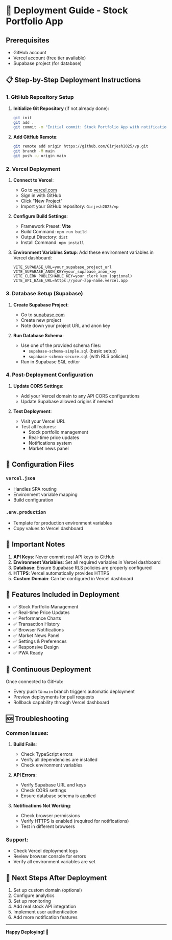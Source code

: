 # 🚀 Deployment Guide - Stock Portfolio App

## Prerequisites
- GitHub account
- Vercel account (free tier available)
- Supabase project (for database)

## 📋 Step-by-Step Deployment Instructions

### 1. GitHub Repository Setup

1. **Initialize Git Repository** (if not already done):
   ```bash
   git init
   git add .
   git commit -m "Initial commit: Stock Portfolio App with notifications"
   ```

2. **Add GitHub Remote**:
   ```bash
   git remote add origin https://github.com/Girjesh2025/vp.git
   git branch -M main
   git push -u origin main
   ```

### 2. Vercel Deployment

1. **Connect to Vercel**:
   - Go to [vercel.com](https://vercel.com)
   - Sign in with GitHub
   - Click "New Project"
   - Import your GitHub repository: `Girjesh2025/vp`

2. **Configure Build Settings**:
   - Framework Preset: **Vite**
   - Build Command: `npm run build`
   - Output Directory: `dist`
   - Install Command: `npm install`

3. **Environment Variables Setup**:
   Add these environment variables in Vercel dashboard:

   ```
   VITE_SUPABASE_URL=your_supabase_project_url
   VITE_SUPABASE_ANON_KEY=your_supabase_anon_key
   VITE_CLERK_PUBLISHABLE_KEY=your_clerk_key (optional)
   VITE_API_BASE_URL=https://your-app-name.vercel.app
   ```

### 3. Database Setup (Supabase)

1. **Create Supabase Project**:
   - Go to [supabase.com](https://supabase.com)
   - Create new project
   - Note down your project URL and anon key

2. **Run Database Schema**:
   - Use one of the provided schema files:
     - `supabase-schema-simple.sql` (basic setup)
     - `supabase-schema-secure.sql` (with RLS policies)
   - Run in Supabase SQL editor

### 4. Post-Deployment Configuration

1. **Update CORS Settings**:
   - Add your Vercel domain to any API CORS configurations
   - Update Supabase allowed origins if needed

2. **Test Deployment**:
   - Visit your Vercel URL
   - Test all features:
     - Stock portfolio management
     - Real-time price updates
     - Notifications system
     - Market news panel

## 🔧 Configuration Files

### `vercel.json`
- Handles SPA routing
- Environment variable mapping
- Build configuration

### `.env.production`
- Template for production environment variables
- Copy values to Vercel dashboard

## 🚨 Important Notes

1. **API Keys**: Never commit real API keys to GitHub
2. **Environment Variables**: Set all required variables in Vercel dashboard
3. **Database**: Ensure Supabase RLS policies are properly configured
4. **HTTPS**: Vercel automatically provides HTTPS
5. **Custom Domain**: Can be configured in Vercel dashboard

## 📱 Features Included in Deployment

- ✅ Stock Portfolio Management
- ✅ Real-time Price Updates
- ✅ Performance Charts
- ✅ Transaction History
- ✅ Browser Notifications
- ✅ Market News Panel
- ✅ Settings & Preferences
- ✅ Responsive Design
- ✅ PWA Ready

## 🔄 Continuous Deployment

Once connected to GitHub:
- Every push to `main` branch triggers automatic deployment
- Preview deployments for pull requests
- Rollback capability through Vercel dashboard

## 🆘 Troubleshooting

### Common Issues:

1. **Build Fails**:
   - Check TypeScript errors
   - Verify all dependencies are installed
   - Check environment variables

2. **API Errors**:
   - Verify Supabase URL and keys
   - Check CORS settings
   - Ensure database schema is applied

3. **Notifications Not Working**:
   - Check browser permissions
   - Verify HTTPS is enabled (required for notifications)
   - Test in different browsers

### Support:
- Check Vercel deployment logs
- Review browser console for errors
- Verify all environment variables are set

## 🎯 Next Steps After Deployment

1. Set up custom domain (optional)
2. Configure analytics
3. Set up monitoring
4. Add real stock API integration
5. Implement user authentication
6. Add more notification features

---

**Happy Deploying! 🚀**